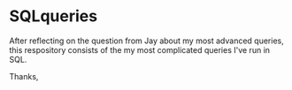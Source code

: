 # SQLqueries
After reflecting on the question from Jay about my most advanced queries, this respository consists of the my most complicated queries I've run in SQL. 

Thanks, 
